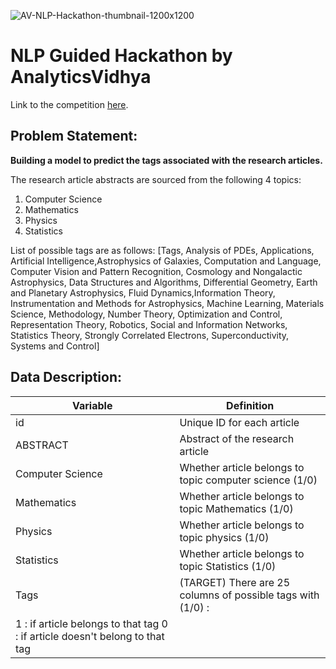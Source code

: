 ![AV-NLP-Hackathon-thumbnail-1200x1200](https://datahack-prod.s3.ap-south-1.amazonaws.com/__sized__/contest_cover/cover_copy-thumbnail-1200x1200-90.jpg)

# NLP Guided Hackathon by AnalyticsVidhya

Link to the competition [here](https://datahack.analyticsvidhya.com/contest/hacklive-3-guided-hackathon-text-classification/).

## Problem Statement:

**Building a model to  predict the tags associated with the research  articles.**

The research article abstracts are sourced from the following 4 topics: 
1. Computer Science
2. Mathematics
3. Physics
4. Statistics

List of possible tags are as follows:
[Tags, Analysis of PDEs, Applications, Artificial Intelligence,Astrophysics of Galaxies, Computation and Language, Computer Vision and Pattern Recognition, Cosmology and Nongalactic Astrophysics, Data Structures and Algorithms, Differential Geometry, Earth and Planetary Astrophysics, Fluid Dynamics,Information Theory, Instrumentation and Methods for Astrophysics, Machine Learning, Materials Science, Methodology, Number Theory, Optimization and Control, Representation Theory, Robotics, Social and Information Networks, Statistics Theory, Strongly Correlated Electrons, Superconductivity, Systems and Control]

## Data Description:


| __Variable__ | __Definition__ |
|-------------|------------|
| id         | Unique ID for each article     |
| ABSTRACT         | Abstract of the research article     |
| Computer Science         | Whether article belongs to topic computer science (1/0)     |
| Mathematics         | Whether article belongs to topic Mathematics (1/0)     |
| Physics        | Whether article belongs to topic physics (1/0)     |
| Statistics         | Whether article belongs to topic Statistics (1/0)     |
| Tags        | (TARGET) There are 25 columns of possible tags with (1/0) :
                1 : if article belongs to that tag 0 : if article doesn't belong to that tag     |

